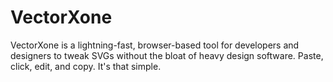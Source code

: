 # VectorXone
VectorXone is a lightning-fast, browser-based tool for developers and designers to tweak SVGs without the bloat of heavy design software. Paste, click, edit, and copy. It's that simple.
